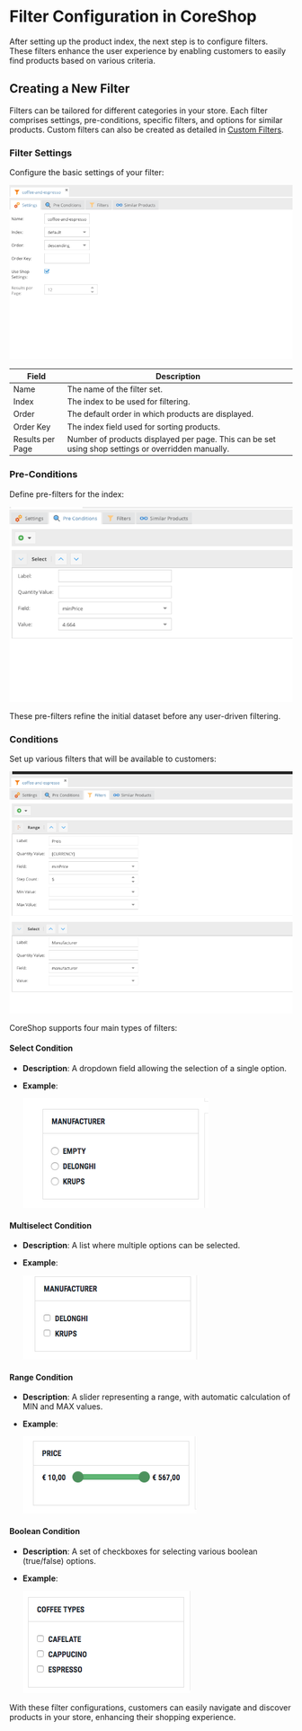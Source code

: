 # Filter Configuration in CoreShop

After setting up the product index, the next step is to configure filters. These filters enhance the user experience by
enabling customers to easily find products based on various criteria.

## Creating a New Filter

Filters can be tailored for different categories in your store. Each filter comprises settings, pre-conditions, specific
filters, and options for similar products. Custom filters can also be created as detailed
in [Custom Filters](01_Custom_Filter.md).

### Filter Settings

Configure the basic settings of your filter:

![Filter Settings](./img/filter-settings.png)

| Field            | Description                                                                                        |
|------------------|----------------------------------------------------------------------------------------------------|
| Name             | The name of the filter set.                                                                        |
| Index            | The index to be used for filtering.                                                                |
| Order            | The default order in which products are displayed.                                                 |
| Order Key        | The index field used for sorting products.                                                         |
| Results per Page | Number of products displayed per page. This can be set using shop settings or overridden manually. |

### Pre-Conditions

Define pre-filters for the index:

![Filter Pre-Conditions](./img/filter-preconditions.png)

These pre-filters refine the initial dataset before any user-driven filtering.

### Conditions

Set up various filters that will be available to customers:

![Filter Conditions](./img/filter-conditions.png)

CoreShop supports four main types of filters:

#### Select Condition

- **Description**: A dropdown field allowing the selection of a single option.
- **Example**:

  ![Filter Condition Select](./img/filter-condition-select.png)

#### Multiselect Condition

- **Description**: A list where multiple options can be selected.
- **Example**:

  ![Filter Condition Multiselect](./img/filter-condition-multiselect.png)

#### Range Condition

- **Description**: A slider representing a range, with automatic calculation of MIN and MAX values.
- **Example**:

  ![Filter Condition Range](./img/filter-condition-range.png)

#### Boolean Condition

- **Description**: A set of checkboxes for selecting various boolean (true/false) options.
- **Example**:

  ![Filter Condition Boolean](./img/filter-condition-boolean.png)

With these filter configurations, customers can easily navigate and discover products in your store, enhancing their
shopping experience.
